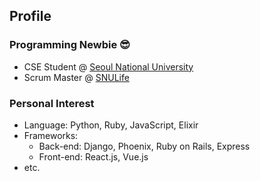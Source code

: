 ## Profile

### Programming Newbie 😎
* CSE Student @ [Seoul National University](https://cse.snu.ac.kr/)
* Scrum Master @ [SNULife](https://snulife.com/)

### Personal Interest
* Language: Python, Ruby, JavaScript, Elixir
* Frameworks: 
  * Back-end: Django, Phoenix, Ruby on Rails, Express
  * Front-end: React.js, Vue.js
* etc.


<!--
**csehuman/csehuman** is a ✨ _special_ ✨ repository because its `README.md` (this file) appears on your GitHub profile.

Here are some ideas to get you started:

- 🔭 I’m currently working on ...
- 🌱 I’m currently learning ...
- 👯 I’m looking to collaborate on ...
- 🤔 I’m looking for help with ...
- 💬 Ask me about ...
- 📫 How to reach me: ...
- 😄 Pronouns: ...
- ⚡ Fun fact: ...
-->
